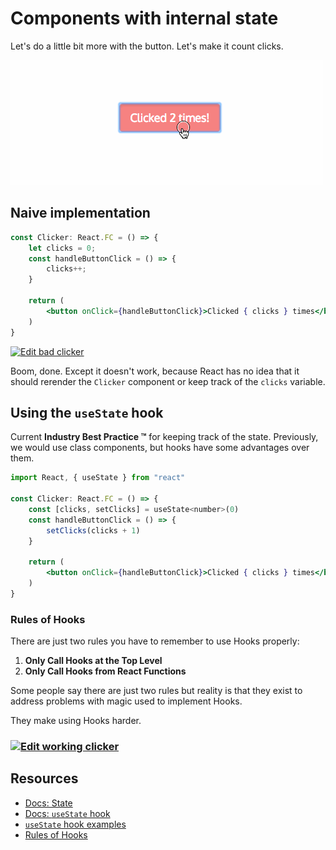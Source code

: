 # Components with internal state

Let's do a little bit more with the button. Let's make it count clicks.

![count clicks](../.gitbook/assets/click_count.gif)

## Naive implementation

```jsx
const Clicker: React.FC = () => {
    let clicks = 0;
    const handleButtonClick = () => {
        clicks++;
    }

    return (
        <button onClick={handleButtonClick}>Clicked { clicks } times</button>
    )
}
```

[![Edit bad clicker](https://codesandbox.io/static/img/play-codesandbox.svg)](https://codesandbox.io/s/working-clicker-lri99?fontsize=14)

Boom, done. Except it doesn't work, because React has no idea that it should rerender the `Clicker` component or keep track of the `clicks` variable.

## Using the `useState` hook

Current **Industry Best Practice ™** for keeping track of the state. Previously, we would use class components, but hooks have some advantages over them.

```jsx
import React, { useState } from "react"

const Clicker: React.FC = () => {
    const [clicks, setClicks] = useState<number>(0)
    const handleButtonClick = () => {
        setClicks(clicks + 1)
    }

    return (
        <button onClick={handleButtonClick}>Clicked { clicks } times</button>
    )
}
```

### Rules of Hooks

There are just two rules you have to remember to use Hooks properly:

1. **Only Call Hooks at the Top Level**
2. **Only Call Hooks from React Functions**

Some people say there are just two rules but reality is that they exist to address problems with magic used to implement Hooks.

They make using Hooks harder.

### [![Edit working clicker](https://codesandbox.io/static/img/play-codesandbox.svg)](https://codesandbox.io/s/stupefied-dawn-y5bdl?fontsize=14)

## Resources

* [Docs: State](https://reactjs.org/docs/faq-state.html)
* [Docs: `useState` hook](https://reactjs.org/docs/hooks-state.html)
* [`useState` hook examples](https://daveceddia.com/usestate-hook-examples/)
* [Rules of Hooks](https://reactjs.org/docs/hooks-rules.html)


